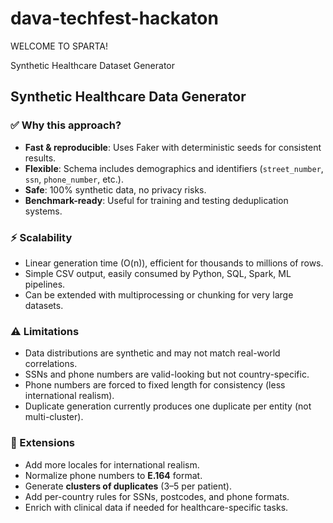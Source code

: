 # dava-techfest-hackaton
WELCOME TO SPARTA!

Synthetic Healthcare Dataset Generator


## Synthetic Healthcare Data Generator

### ✅ Why this approach?
- **Fast & reproducible**: Uses Faker with deterministic seeds for consistent results.
- **Flexible**: Schema includes demographics and identifiers (`street_number`, `ssn`, `phone_number`, etc.).
- **Safe**: 100% synthetic data, no privacy risks.
- **Benchmark-ready**: Useful for training and testing deduplication systems.

### ⚡ Scalability
- Linear generation time (O(n)), efficient for thousands to millions of rows.
- Simple CSV output, easily consumed by Python, SQL, Spark, ML pipelines.
- Can be extended with multiprocessing or chunking for very large datasets.

### ⚠️ Limitations
- Data distributions are synthetic and may not match real-world correlations.
- SSNs and phone numbers are valid-looking but not country-specific.
- Phone numbers are forced to fixed length for consistency (less international realism).
- Duplicate generation currently produces one duplicate per entity (not multi-cluster).

### 🚀 Extensions
- Add more locales for international realism.
- Normalize phone numbers to **E.164** format.
- Generate **clusters of duplicates** (3–5 per patient).
- Add per-country rules for SSNs, postcodes, and phone formats.
- Enrich with clinical data if needed for healthcare-specific tasks.
